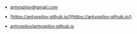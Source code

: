 -   [antvopilov@gmail.com](mailto:antvopilov@gmail.com)
    
-   [https://antvopilov.github.io/](https://antvopilov.github.io/)
    
-   [antvopilov/antvopilov.github.io](https://github.com/antvopilov/antvopilov.github.io)